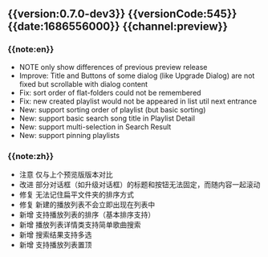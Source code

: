 ## {{version:0.7.0-dev3}} {{versionCode:545}} {{date:1686556000}} {{channel:preview}}

### {{note:en}}
- NOTE   only show differences of previous preview release 
- Improve: Title and Buttons of some dialog (like Upgrade Dialog) are not fixed but scrollable with dialog content
- Fix: sort order of flat-folders could not be remembered 
- Fix: new created playlist would not be appeared in list util next entrance
- New: support sorting order of playlist (but basic sorting)
- New: support basic search song title in Playlist Detail
- New: support multi-selection in Search Result
- New: support pinning playlists 

### {{note:zh}}
- 注意   仅与上个预览版版本对比
- 改进 部分对话框（如升级对话框）的标题和按钮无法固定，而随内容一起滚动
- 修复 无法记住扁平文件夹的排序方式
- 修复 新建的播放列表不会立即出现在列表中
- 新增 支持播放列表的排序（基本排序支持）
- 新增 播放列表详情类支持简单歌曲搜索
- 新增 搜索结果支持多选
- 新增 支持播放列表置顶